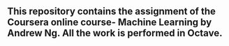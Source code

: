 ## **This repository contains the assignment of the Coursera online course- Machine Learning by Andrew Ng. All the work is performed in Octave.**
